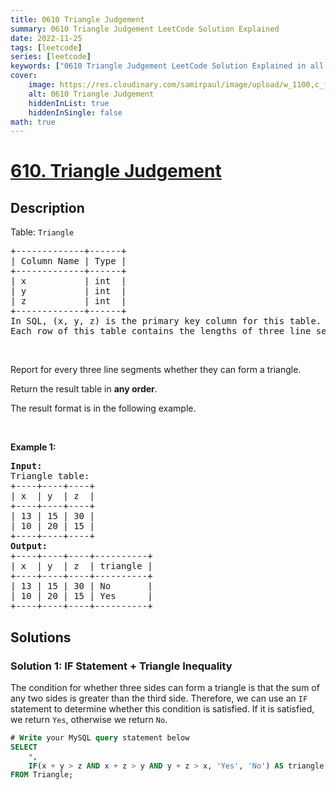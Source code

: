 ```yaml
---
title: 0610 Triangle Judgement
summary: 0610 Triangle Judgement LeetCode Solution Explained
date: 2022-11-25
tags: [leetcode]
series: [leetcode]
keywords: ["0610 Triangle Judgement LeetCode Solution Explained in all languages", "0610 Triangle Judgement", "LeetCode", "leetcode solution in Python3 C++ Java Go PHP Ruby Swift TypeScript Rust C# JavaScript C", "GeeksforGeeks", "InterviewBit", "Coding Ninjas", "HackerRank", "HackerEarth", "CodeChef", "TopCoder", "AlgoExpert", "freeCodeCamp", "Codeforces", "GitHub", "AtCoder", "Samir Paul"]
cover:
    image: https://res.cloudinary.com/samirpaul/image/upload/w_1100,c_fit,co_rgb:FFFFFF,l_text:Arial_75_bold:0610 Triangle Judgement - Solution Explained/problem-solving.webp
    alt: 0610 Triangle Judgement
    hiddenInList: true
    hiddenInSingle: false
math: true
---
```



# [610. Triangle Judgement](https://leetcode.com/problems/triangle-judgement)


## Description

<p>Table: <code>Triangle</code></p>

<pre>
+-------------+------+
| Column Name | Type |
+-------------+------+
| x           | int  |
| y           | int  |
| z           | int  |
+-------------+------+
In SQL, (x, y, z) is the primary key column for this table.
Each row of this table contains the lengths of three line segments.
</pre>

<p>&nbsp;</p>

<p>Report for every three line segments whether they can form a triangle.</p>

<p>Return the result table in <strong>any order</strong>.</p>

<p>The&nbsp;result format is in the following example.</p>

<p>&nbsp;</p>
<p><strong class="example">Example 1:</strong></p>

<pre>
<strong>Input:</strong> 
Triangle table:
+----+----+----+
| x  | y  | z  |
+----+----+----+
| 13 | 15 | 30 |
| 10 | 20 | 15 |
+----+----+----+
<strong>Output:</strong> 
+----+----+----+----------+
| x  | y  | z  | triangle |
+----+----+----+----------+
| 13 | 15 | 30 | No       |
| 10 | 20 | 15 | Yes      |
+----+----+----+----------+
</pre>

## Solutions

### Solution 1: IF Statement + Triangle Inequality

The condition for whether three sides can form a triangle is that the sum of any two sides is greater than the third side. Therefore, we can use an `IF` statement to determine whether this condition is satisfied. If it is satisfied, we return `Yes`, otherwise we return `No`.

<!-- tabs:start -->

```sql
# Write your MySQL query statement below
SELECT
    *,
    IF(x + y > z AND x + z > y AND y + z > x, 'Yes', 'No') AS triangle
FROM Triangle;
```

<!-- tabs:end -->

<!-- end -->
